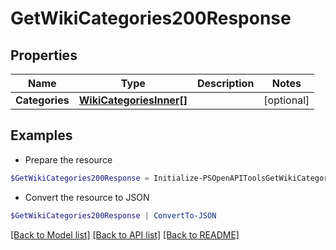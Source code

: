 # GetWikiCategories200Response
## Properties

Name | Type | Description | Notes
------------ | ------------- | ------------- | -------------
**Categories** | [**WikiCategoriesInner[]**](WikiCategoriesInner.md) |  | [optional] 

## Examples

- Prepare the resource
```powershell
$GetWikiCategories200Response = Initialize-PSOpenAPIToolsGetWikiCategories200Response  -Categories null
```

- Convert the resource to JSON
```powershell
$GetWikiCategories200Response | ConvertTo-JSON
```

[[Back to Model list]](../README.md#documentation-for-models) [[Back to API list]](../README.md#documentation-for-api-endpoints) [[Back to README]](../README.md)

